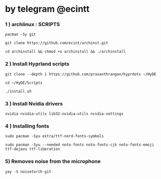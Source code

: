# by telegram @ecintt




### 1 ) archlinux : SCRIPTS 

```
pacman -Sy git 
```
```
git clone https://github.com/ecint/archinst.git
```
```
cd archinstall && chmod +x archinstall && ./archinstall
```



### 2 ) Install Hyprland scripts

```
git clone --depth 1 https://github.com/prasanthrangan/hyprdots ~/HyDE
```
```
cd ~/HyDE/Scripts
```
```
./install.sh 
```



### 3 ) Install Nvidia drivers
```
nvidia nvidia-utils lib32-nvidia-utils nvidia-settings
```


### 4 ) Installing fonts

```
sudo pacman -Syu extra/ttf-nerd-fonts-symbols
```
```
sudo pacman -Syu --needed noto-fonts noto-fonts-cjk noto-fonts-emoji ttf-dejavu ttf-liberation
```

### 5) Removes noise from the microphone

```
yay -S noisetorch-git
```
